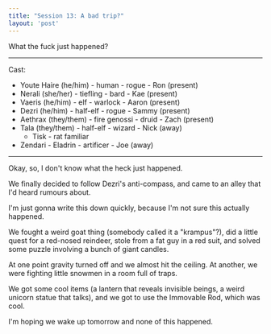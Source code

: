```yaml
---
title: "Session 13: A bad trip?"
layout: 'post'
---
```


What the fuck just happened?

---

Cast:

* Youte Haire (he/him) - human - rogue - Ron (present)
* Nerali (she/her) - tiefling - bard - Kae (present)
* Vaeris (he/him) - elf - warlock - Aaron (present)
* Dezri (he/him) - half-elf - rogue - Sammy (present)
* Aethrax (they/them) - fire genossi - druid - Zach (present)
* Tala (they/them) - half-elf - wizard - Nick (away)
    * Tisk - rat familiar
* Zendari - Eladrin - artificer - Joe (away)
---

Okay, so, I don't know what the heck just happened.

We finally decided to follow Dezri's anti-compass, and came to an alley that I'd heard rumours about.

I'm just gonna write this down quickly, because I'm not sure this actually happened.

We fought a weird goat thing (somebody called it a "krampus"?), did a little quest for a red-nosed reindeer, stole from a fat guy in a red suit, and solved some puzzle involving a bunch of giant candles.

At one point gravity turned off and we almost hit the ceiling. At another, we were fighting little snowmen in a room full of traps.

We got some cool items (a lantern that reveals invisible beings, a weird unicorn statue that talks), and we got to use the Immovable Rod, which was cool.

I'm hoping we wake up tomorrow and none of this happened.
